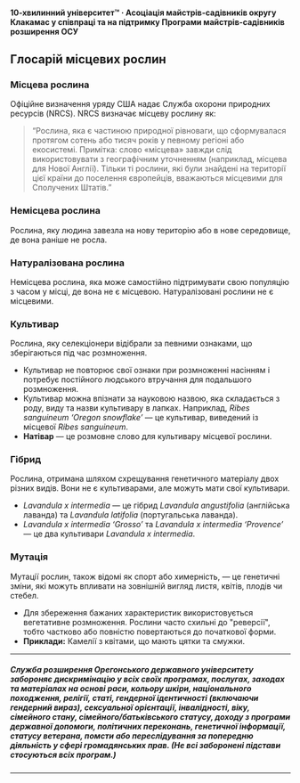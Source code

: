#### 10-хвилинний університет™ · Асоціація майстрів-садівників округу Клакамас у співпраці та на підтримку Програми майстрів-садівників розширення ОСУ

## Глосарій місцевих рослин

### Місцева рослина

Офіційне визначення уряду США надає Служба охорони природних ресурсів (NRCS). NRCS визначає місцеву рослину як:

> “Рослина, яка є частиною природної рівноваги, що сформувалася протягом сотень або тисяч років у певному регіоні або екосистемі. Примітка: слово «місцева» завжди слід використовувати з географічним уточненням (наприклад, місцева для Нової Англії). Тільки ті рослини, які були знайдені на території цієї країни до поселення європейців, вважаються місцевими для Сполучених Штатів.”

### Немісцева рослина

Рослина, яку людина завезла на нову територію або в нове середовище, де вона раніше не росла.

### Натуралізована рослина

Немісцева рослина, яка може самостійно підтримувати свою популяцію з часом у місці, де вона не є місцевою. Натуралізовані рослини не є місцевими.

### Культивар

Рослина, яку селекціонери відібрали за певними ознаками, що зберігаються під час розмноження.

- Культивар не повторює свої ознаки при розмноженні насінням і потребує постійного людського втручання для подальшого розмноження.
- Культивар можна впізнати за науковою назвою, яка складається з роду, виду та назви культивару в лапках. Наприклад, *Ribes sanguineum ‘Oregon snowflake’* — це культивар, виведений із місцевої *Ribes sanguineum*.
- **Натівар** — це розмовне слово для культивару місцевої рослини.

### Гібрид

Рослина, отримана шляхом схрещування генетичного матеріалу двох різних видів. Вони не є культиварами, але можуть мати свої культивари.

- *Lavandula x intermedia* — це гібрид *Lavandula angustifolia* (англійська лаванда) та *Lavandula latifolia* (португальська лаванда).
- *Lavandula x intermedia ‘Grosso’* та *Lavandula x intermedia ‘Provence’* — це два культивари *Lavandula x intermedia*.

### Мутація

Мутації рослин, також відомі як спорт або химерність, — це генетичні зміни, які можуть впливати на зовнішній вигляд листя, квітів, плодів чи стебел.

- Для збереження бажаних характеристик використовується вегетативне розмноження. Рослини часто схильні до "реверсії", тобто частково або повністю повертаються до початкової форми.
- **Приклади:** Камелії з квітами, що мають цятки та смужки.

---

##### Служба розширення Орегонського державного університету забороняє дискримінацію у всіх своїх програмах, послугах, заходах та матеріалах на основі раси, кольору шкіри, національного походження, релігії, статі, гендерної ідентичності (включаючи гендерний вираз), сексуальної орієнтації, інвалідності, віку, сімейного стану, сімейного/батьківського статусу, доходу з програми державної допомоги, політичних переконань, генетичної інформації, статусу ветерана, помсти або переслідування за попередню діяльність у сфері громадянських прав. (Не всі заборонені підстави стосуються всіх програм.)
---